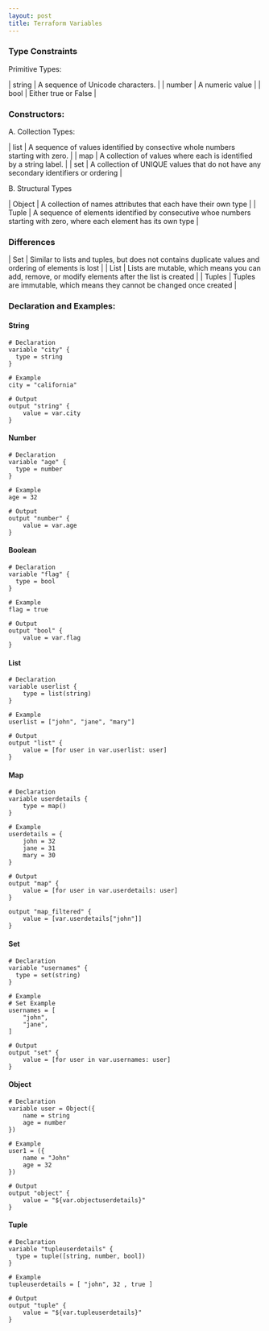 ```yaml
---
layout: post
title: Terraform Variables
---
```


### Type Constraints

Primitive Types:

| string | A sequence of Unicode characters. | 
| number | A numeric value |
| bool | Either true or False | 

### Constructors:
A. Collection Types:

| list | A sequence of values identified by consective whole numbers starting with zero. | 
| map | A collection of values where each is identified by a string label. | 
| set | A collection of UNIQUE values that do not have any secondary identifiers or ordering | 

B. Structural Types

| Object | A collection of names attributes that each have their own type |
| Tuple | A sequence of elements identified by consecutive whoe numbers starting with zero, where each element has its own type | 


### Differences
| Set | Similar to lists and tuples, but does not contains duplicate values and ordering of elements is lost | 
| List | Lists are mutable, which means you can add, remove, or modify elements after the list is created |
| Tuples | Tuples are immutable, which means they cannot be changed once created | 
    

### Declaration and Examples: 

#### String
```hcl
# Declaration
variable "city" {
  type = string
}

# Example
city = "california"

# Output
output "string" {
    value = var.city
}
```

#### Number
```hcl
# Declaration
variable "age" {
  type = number
}

# Example
age = 32

# Output
output "number" {
    value = var.age
}
```

#### Boolean
```hcl
# Declaration
variable "flag" {
  type = bool
}

# Example
flag = true

# Output
output "bool" {
    value = var.flag
}
```

#### List
```hcl
# Declaration
variable userlist {
    type = list(string)
}

# Example
userlist = ["john", "jane", "mary"]

# Output
output "list" {
    value = [for user in var.userlist: user]
}
```

#### Map
```hcl
# Declaration
variable userdetails {
    type = map()
}

# Example
userdetails = {
    john = 32
    jane = 31
    mary = 30
}

# Output
output "map" {
    value = [for user in var.userdetails: user]
}

output "map_filtered" {
    value = [var.userdetails["john"]]
}
```

#### Set
```hcl
# Declaration
variable "usernames" {
  type = set(string)
}

# Example
# Set Example
usernames = [
    "john",
    "jane",
]

# Output
output "set" {
    value = [for user in var.usernames: user]
}
```

#### Object
```hcl
# Declaration
variable user = Object({
    name = string
    age = number
})

# Example
user1 = ({
    name = "John"
    age = 32
})

# Output
output "object" {
    value = "${var.objectuserdetails}"
}
```

#### Tuple
```hcl
# Declaration
variable "tupleuserdetails" {
  type = tuple([string, number, bool])
}

# Example
tupleuserdetails = [ "john", 32 , true ]

# Output
output "tuple" {
    value = "${var.tupleuserdetails}"
}
```




